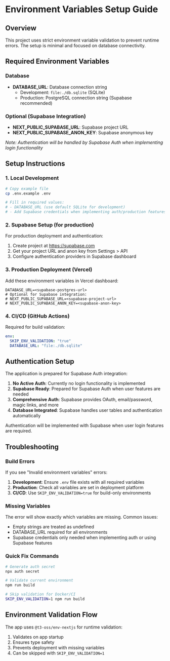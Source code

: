 # Environment Variables Setup Guide

## Overview
This project uses strict environment variable validation to prevent runtime errors. The setup is minimal and focused on database connectivity.

## Required Environment Variables

### Database
- **DATABASE_URL**: Database connection string
  - Development: `file:./db.sqlite` (SQLite)
  - Production: PostgreSQL connection string (Supabase recommended)

### Optional (Supabase Integration)
- **NEXT_PUBLIC_SUPABASE_URL**: Supabase project URL
- **NEXT_PUBLIC_SUPABASE_ANON_KEY**: Supabase anonymous key

*Note: Authentication will be handled by Supabase Auth when implementing login functionality*

## Setup Instructions

### 1. Local Development
```bash
# Copy example file
cp .env.example .env

# Fill in required values:
# - DATABASE_URL (use default SQLite for development)
# - Add Supabase credentials when implementing auth/production features
```

### 2. Supabase Setup (for production)
For production deployment and authentication:
1. Create project at https://supabase.com
2. Get your project URL and anon key from Settings > API
3. Configure authentication providers in Supabase dashboard

### 3. Production Deployment (Vercel)
Add these environment variables in Vercel dashboard:
```
DATABASE_URL=<supabase-postgres-url>
# Optional for Supabase integration:
# NEXT_PUBLIC_SUPABASE_URL=<supabase-project-url>
# NEXT_PUBLIC_SUPABASE_ANON_KEY=<supabase-anon-key>
```

### 4. CI/CD (GitHub Actions)
Required for build validation:
```yaml
env:
  SKIP_ENV_VALIDATION: "true"
  DATABASE_URL: "file:./db.sqlite"
```

## Authentication Setup

The application is prepared for Supabase Auth integration:

1. **No Active Auth**: Currently no login functionality is implemented
2. **Supabase Ready**: Prepared for Supabase Auth when user features are needed
3. **Comprehensive Auth**: Supabase provides OAuth, email/password, magic links, and more
4. **Database Integrated**: Supabase handles user tables and authentication automatically

Authentication will be implemented with Supabase when user login features are required.

## Troubleshooting

### Build Errors
If you see "Invalid environment variables" errors:

1. **Development**: Ensure `.env` file exists with all required variables
2. **Production**: Check all variables are set in deployment platform
3. **CI/CD**: Use `SKIP_ENV_VALIDATION=true` for build-only environments

### Missing Variables
The error will show exactly which variables are missing. Common issues:
- Empty strings are treated as undefined
- DATABASE_URL required for all environments
- Supabase credentials only needed when implementing auth or using Supabase features

### Quick Fix Commands
```bash
# Generate auth secret
npx auth secret

# Validate current environment
npm run build

# Skip validation for Docker/CI
SKIP_ENV_VALIDATION=1 npm run build
```

## Environment Validation Flow

The app uses `@t3-oss/env-nextjs` for runtime validation:
1. Validates on app startup
2. Ensures type safety
3. Prevents deployment with missing variables
4. Can be skipped with `SKIP_ENV_VALIDATION=1`